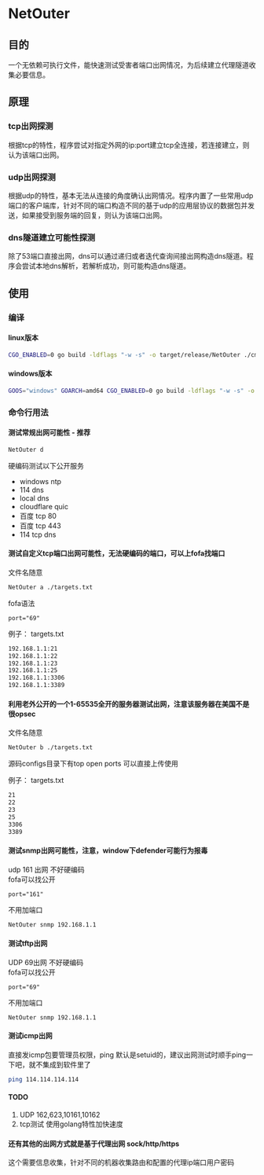 # NetOuter

## 目的

一个无依赖可执行文件，能快速测试受害者端口出网情况，为后续建立代理隧道收集必要信息。

## 原理

### tcp出网探测

根据tcp的特性，程序尝试对指定外网的ip:port建立tcp全连接，若连接建立，则认为该端口出网。  

### udp出网探测

根据udp的特性，基本无法从连接的角度确认出网情况。程序内置了一些常用udp端口的客户端库，针对不同的端口构造不同的基于udp的应用层协议的数据包并发送，如果接受到服务端的回复，则认为该端口出网。

### dns隧道建立可能性探测

除了53端口直接出网，dns可以通过递归或者迭代查询间接出网构造dns隧道。程序会尝试本地dns解析，若解析成功，则可能构造dns隧道。

## 使用

### 编译

#### linux版本

```bash
CGO_ENABLED=0 go build -ldflags "-w -s" -o target/release/NetOuter ./cmd/netouter/main.go
```

#### windows版本

```bash
GOOS="windows" GOARCH=amd64 CGO_ENABLED=0 go build -ldflags "-w -s" -o target/release/NetOuter.exe ./cmd/netouter/main.go
```

### 命令行用法

#### 测试常规出网可能性 - 推荐

```bash
NetOuter d
```

硬编码测试以下公开服务

- windows ntp  
- 114 dns
- local dns
- cloudflare quic
- 百度 tcp 80
- 百度 tcp 443
- 114 tcp dns



#### 测试自定义tcp端口出网可能性，无法硬编码的端口，可以上fofa找端口

文件名随意
```bash
NetOuter a ./targets.txt
```

fofa语法

```
port="69"
```

例子：
targets.txt  

```texinfo
192.168.1.1:21
192.168.1.1:22
192.168.1.1:23
192.168.1.1:25
192.168.1.1:3306
192.168.1.1:3389
```

#### 利用老外公开的一个1-65535全开的服务器测试出网，注意该服务器在美国不是很opsec

文件名随意

```bash
NetOuter b ./targets.txt
```

源码configs目录下有top open ports 可以直接上传使用

例子：
targets.txt  

```texinfo
21
22
23
25
3306
3389
```

#### 测试snmp出网可能性，注意，window下defender可能行为报毒

udp 161 出网 不好硬编码  
fofa可以找公开

```
port="161"
```

不用加端口
```bash
NetOuter snmp 192.168.1.1
```

#### 测试tftp出网

UDP 69出网 不好硬编码  
fofa可以找公开

```
port="69"
```

不用加端口
```
NetOuter snmp 192.168.1.1
```

#### 测试icmp出网

直接发icmp包要管理员权限，ping 默认是setuid的，建议出网测试时顺手ping一下吧，就不集成到软件里了

```bash
ping 114.114.114.114
```

#### TODO

1. UDP 162,623,10161,10162
2. tcp测试 使用golang特性加快速度


#### 还有其他的出网方式就是基于代理出网 sock/http/https

这个需要信息收集，针对不同的机器收集路由和配置的代理ip端口用户密码




